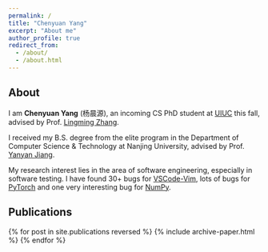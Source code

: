 ```yaml
---
permalink: /
title: "Chenyuan Yang"
excerpt: "About me"
author_profile: true
redirect_from: 
  - /about/
  - /about.html
---
```


## About

I am **Chenyuan Yang** (杨晨源), an incoming CS PhD student at [UIUC](https://illinois.edu/) this fall, advised by Prof. [Lingming Zhang](http://lingming.cs.illinois.edu/).

I received my B.S. degree from the elite program in the Department of Computer Science & Technology at Nanjing University, advised by Prof. [Yanyan Jiang](https://cs.nju.edu.cn/ics/people/yanyanjiang/index.html). 

My research interest lies in the area of software engineering, especially in software testing. I have found 30+ bugs for [VSCode-Vim](https://github.com/VSCodeVim/Vim), lots of bugs for [PyTorch](https://github.com/pytorch/pytorch) and one very interesting bug for [NumPy](https://github.com/numpy/numpy).


## Publications

{% for post in site.publications reversed %}
  {% include archive-paper.html %}
{% endfor %}